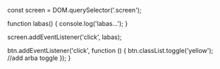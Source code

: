 const screen = DOM.querySelector('.screen');

function labas() {
    console.log('labas...');
}

screen.addEventListener('click', labas);






btn.addEventListener('click', function () {
    btn.classList.toggle('yellow'); //add arba toggle
});
} 
